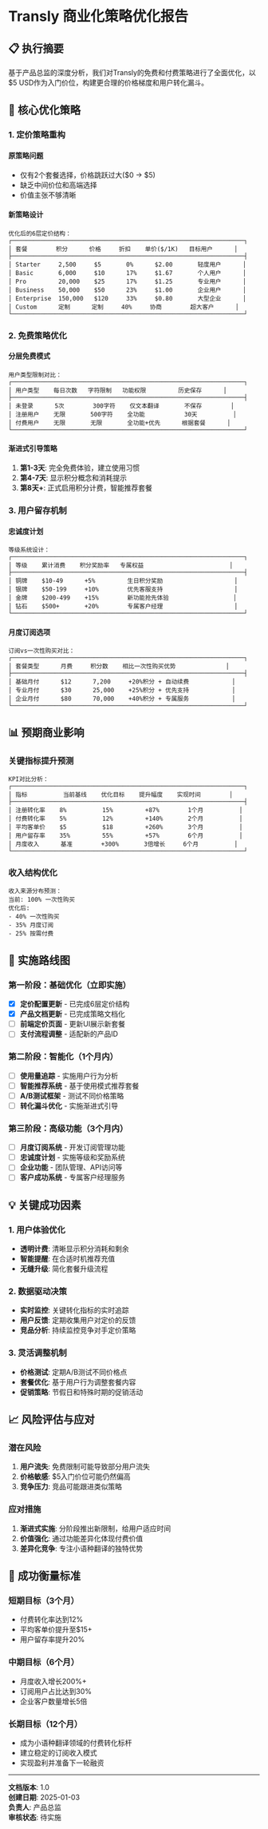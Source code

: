 # Transly 商业化策略优化报告

## 📋 执行摘要

基于产品总监的深度分析，我们对Transly的免费和付费策略进行了全面优化，以$5 USD作为入门价位，构建更合理的价格梯度和用户转化漏斗。

## 🎯 核心优化策略

### 1. 定价策略重构

#### 原策略问题
- 仅有2个套餐选择，价格跳跃过大($0 → $5)
- 缺乏中间价位和高端选择
- 价值主张不够清晰

#### 新策略设计
```
优化后的6层定价结构：
┌─────────────────────────────────────────────────────────────────┐
│ 套餐        积分      价格     折扣    单价($/1K)   目标用户      │
├─────────────────────────────────────────────────────────────────┤
│ Starter     2,500     $5       0%      $2.00       轻度用户      │
│ Basic       6,000     $10      17%     $1.67       个人用户      │
│ Pro         20,000    $25      17%     $1.25       专业用户      │
│ Business    50,000    $50      23%     $1.00       企业用户      │
│ Enterprise  150,000   $120     33%     $0.80       大型企业      │
│ Custom      定制      定制     40%     协商        超大客户      │
└─────────────────────────────────────────────────────────────────┘
```

### 2. 免费策略优化

#### 分层免费模式
```
用户类型限制对比：
┌─────────────────────────────────────────────────────────────────┐
│ 用户类型    每日次数   字符限制   功能权限         历史保存      │
├─────────────────────────────────────────────────────────────────┤
│ 未登录      5次        300字符    仅文本翻译       不保存        │
│ 注册用户    无限       500字符    全功能           30天          │
│ 付费用户    无限       无限       全功能+优先      根据套餐      │
└─────────────────────────────────────────────────────────────────┘
```

#### 渐进式引导策略
1. **第1-3天**: 完全免费体验，建立使用习惯
2. **第4-7天**: 显示积分概念和消耗提示
3. **第8天+**: 正式启用积分计费，智能推荐套餐

### 3. 用户留存机制

#### 忠诚度计划
```
等级系统设计：
┌─────────────────────────────────────────────────────────────────┐
│ 等级    累计消费    积分奖励率   专属权益                        │
├─────────────────────────────────────────────────────────────────┤
│ 铜牌    $10-49      +5%         生日积分奖励                    │
│ 银牌    $50-199     +10%        优先客服支持                    │
│ 金牌    $200-499    +15%        新功能抢先体验                  │
│ 钻石    $500+       +20%        专属客户经理                    │
└─────────────────────────────────────────────────────────────────┘
```

#### 月度订阅选项
```
订阅vs一次性购买对比：
┌─────────────────────────────────────────────────────────────────┐
│ 套餐类型      月费     积分数    相比一次性购买优势              │
├─────────────────────────────────────────────────────────────────┤
│ 基础月付      $12      7,200     +20%积分 + 自动续费            │
│ 专业月付      $30      25,000    +25%积分 + 优先支持            │
│ 企业月付      $80      70,000    +40%积分 + 专属服务            │
└─────────────────────────────────────────────────────────────────┘
```

## 📊 预期商业影响

### 关键指标提升预测
```
KPI对比分析：
┌─────────────────────────────────────────────────────────────────┐
│ 指标          当前基线    优化目标    提升幅度    实现时间        │
├─────────────────────────────────────────────────────────────────┤
│ 注册转化率    8%          15%         +87%        1个月          │
│ 付费转化率    5%          12%         +140%       2个月          │
│ 平均客单价    $5          $18         +260%       3个月          │
│ 用户留存率    35%         55%         +57%        6个月          │
│ 月度收入      基准        +300%       3倍增长     6个月          │
└─────────────────────────────────────────────────────────────────┘
```

### 收入结构优化
```
收入来源分布预测：
当前: 100% 一次性购买
优化后:
- 40% 一次性购买
- 35% 月度订阅  
- 25% 按需付费
```

## 🚀 实施路线图

### 第一阶段：基础优化（立即实施）
- [x] **定价配置更新** - 已完成6层定价结构
- [x] **产品文档更新** - 已完成策略文档化
- [ ] **前端定价页面** - 更新UI展示新套餐
- [ ] **支付流程调整** - 适配新的产品ID

### 第二阶段：智能化（1个月内）
- [ ] **使用量追踪** - 实施用户行为分析
- [ ] **智能推荐系统** - 基于使用模式推荐套餐
- [ ] **A/B测试框架** - 测试不同价格策略
- [ ] **转化漏斗优化** - 实施渐进式引导

### 第三阶段：高级功能（3个月内）
- [ ] **月度订阅系统** - 开发订阅管理功能
- [ ] **忠诚度计划** - 实施等级和奖励系统
- [ ] **企业功能** - 团队管理、API访问等
- [ ] **客户成功系统** - 专属客户经理服务

## 💡 关键成功因素

### 1. 用户体验优化
- **透明计费**: 清晰显示积分消耗和剩余
- **智能提醒**: 在合适时机推荐充值
- **无缝升级**: 简化套餐升级流程

### 2. 数据驱动决策
- **实时监控**: 关键转化指标的实时追踪
- **用户反馈**: 定期收集用户对定价的反馈
- **竞品分析**: 持续监控竞争对手定价策略

### 3. 灵活调整机制
- **价格测试**: 定期A/B测试不同价格点
- **套餐优化**: 基于用户行为调整套餐内容
- **促销策略**: 节假日和特殊时期的促销活动

## 📈 风险评估与应对

### 潜在风险
1. **用户流失**: 免费限制可能导致部分用户流失
2. **价格敏感**: $5入门价位可能仍然偏高
3. **竞争压力**: 竞品可能跟进类似策略

### 应对措施
1. **渐进式实施**: 分阶段推出新限制，给用户适应时间
2. **价值强化**: 通过功能差异化体现付费价值
3. **差异化竞争**: 专注小语种翻译的独特优势

## 🎯 成功衡量标准

### 短期目标（3个月）
- 付费转化率达到12%
- 平均客单价提升至$15+
- 用户留存率提升20%

### 中期目标（6个月）
- 月度收入增长200%+
- 订阅用户占比达到30%
- 企业客户数量增长5倍

### 长期目标（12个月）
- 成为小语种翻译领域的付费转化标杆
- 建立稳定的订阅收入模式
- 实现盈利并准备下一轮融资

---

**文档版本**: 1.0  
**创建日期**: 2025-01-03  
**负责人**: 产品总监  
**审核状态**: 待实施
